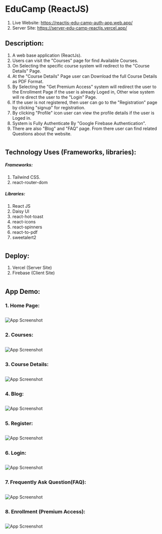 # EduCamp (ReactJS)

1. Live Website: https://reactjs-edu-camp-auth-app.web.app/
2. Server Site: https://server-edu-camp-reactjs.vercel.app/


## Description:

1. A web base application (ReactJs).
2. Users can visit the "Courses" page for find Available Courses.
3. On Selecting the specific course system will redirect to the "Course Details" Page.
4. At the "Course Details" Page user can Download the full Course Details as PDF Format.
5. By Selecting the "Get Premium Access" system will redirect the user to the Enrollment Page if the user is already Loged in, Other wise system will re direct the user to the "Login" Page.
6. If the user is not registered, then user can go to the "Registration" page by clicking "signup" for registration.
7. By clicking "Profile" icon user can view the profile details if the user is Loged in.
8. System is Fully Authenticate By "Google Firebase Authentication".
9. There are also "Blog" and "FAQ" page. From there user can find related Questions about the website.
#

## Technology Uses (Frameworks, libraries):

##### Frameworks:
1. Tailwind CSS.
2. react-router-dom

##### Libraries:
1. React JS
2. Daisy UI
3. react-hot-toast
4. react-icons
5. react-spinners
6. react-to-pdf
7. sweetalert2
#
## Deploy:
1. Vercel (Server Site)
2. Firebase (Client Site)
#

## App Demo:

### 1. Home Page:
##

![App Screenshot](public/Images/Website_Screenshot.png)

##
### 2. Courses:
##

![App Screenshot](public/Images/Website_Screenshot_1.png)

##
### 3. Course Details:
##

![App Screenshot](public/Images/Website_Screenshot_6.png)

##
### 4. Blog:
##

![App Screenshot](public/Images/Website_Screenshot_2.png)

##
### 5. Register:
##

![App Screenshot](public/Images/Website_Screenshot_4.png)

##
### 6. Login:
##

![App Screenshot](public/Images/Website_Screenshot_5.png)

##
### 7. Frequently Ask Question(FAQ):
##

![App Screenshot](public/Images/Website_Screenshot_3.png)

##
### 8. Enrollment (Premium Access):
##

![App Screenshot](public/Images/Website_Screenshot_7.png)

##
